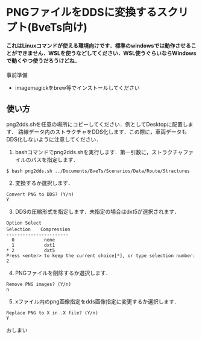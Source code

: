 # PNGファイルをDDSに変換するスクリプト(BveTs向け)
#### これはLinuxコマンドが使える環境向けです．標準のwindowsでは動作させることができません．WSLを使うなどしてください．WSL使うぐらいならWindowsで動くやつ使うだろうけどね．
事前準備
- imagemagickをbrew等でインストールしてください
## 使い方
png2dds.shを任意の場所にコピーしてください．例としてDesktopに配置します．
路線データ内のストラクチャをDDS化します．この際に，車両データもDDS化しないように注意してください．
1. bashコマンドでpng2dds.shを実行します．第一引数に，ストラクチャファイルのパスを指定します．
```shell
$ bash png2dds.sh ../Documents/BveTs/Scenarios/Data/Route/Stractures
```
2. 変換するか選択します．
```shell
Convert PNG to DDS? (Y/n)
Y
```
3. DDSの圧縮形式を指定します．未指定の場合はdxt5が選択されます．
```shell
Option Select
Selection 　 Compression
-----------------------
  0           none
  1           dxt1
* 2           dxt5
Press <enter> to keep the current choice[*], or type selection number:
2
```
4. PNGファイルを削除するか選択します．
```shell
Remove PNG images? (Y/n)
n
```
5. xファイル内のpng画像指定をdds画像指定に変更するか選択します．
```shell
Replace PNG to X in .X file? (Y/n)
Y
```
おしまい
